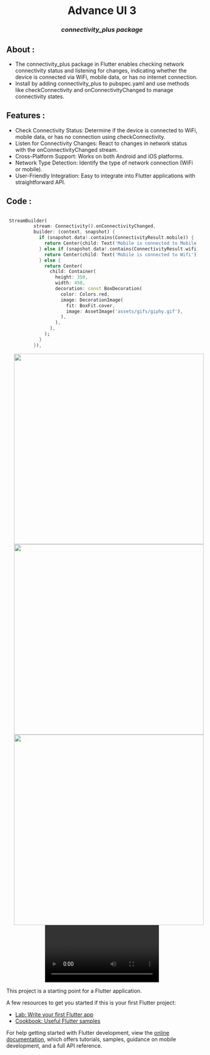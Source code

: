 #
<h1 align = "center">Advance UI 3</h1>

###
<h3 align="center"><i>connectivity_plus package</i></h3>

## About : 
* The connectivity_plus package in Flutter enables checking network connectivity status and listening for changes, indicating whether the device is connected via WiFi, mobile data, or has no internet connection.
* Install by adding connectivity_plus to pubspec.yaml and use methods like checkConnectivity and onConnectivityChanged to manage connectivity states.

## Features : 
* Check Connectivity Status: Determine if the device is connected to WiFi, mobile data, or has no connection using checkConnectivity.
* Listen for Connectivity Changes: React to changes in network status with the onConnectivityChanged stream.
* Cross-Platform Support: Works on both Android and iOS platforms.
* Network Type Detection: Identify the type of network connection (WiFi or mobile).
* User-Friendly Integration: Easy to integrate into Flutter applications with straightforward API.


## Code :

```dart

 StreamBuilder(
          stream: Connectivity().onConnectivityChanged,
          builder: (context, snapshot) {
            if (snapshot.data!.contains(ConnectivityResult.mobile)) {
              return Center(child: Text('Mobile is connected to Mobile Data'));
            } else if (snapshot.data!.contains(ConnectivityResult.wifi)) {
              return Center(child: Text('Mobile is connected to Wifi'));
            } else {
              return Center(
                child: Container(
                  height: 350,
                  width: 450,
                  decoration: const BoxDecoration(
                    color: Colors.red,
                    image: DecorationImage(
                      fit: BoxFit.cover,
                      image: AssetImage('assets/gifs/giphy.gif'),
                    ),
                  ),
                ),
              );
            }
          }),

```






<div align="center">

  <img src="https://github.com/MauryaAayush/advflutterch_3/assets/143180849/c985c975-c258-4235-9729-fa00c168cbae" height=500px hspace=20>
  <img src="https://github.com/MauryaAayush/advflutterch_3/assets/143180849/914c12b4-e4b5-4c14-951b-6ffab72f9656" height=500px hspace=20>
  <img src="https://github.com/MauryaAayush/advflutterch_3/assets/143180849/e28a8f2b-d46d-40fd-b6e8-f7a3ce59ab7c" height=500px hspace=20>
    
  <video src = "https://github.com/MauryaAayush/advflutterch_3/assets/143180849/4012e3e0-b627-45ed-94f2-0261a9508bf3">
</div>





This project is a starting point for a Flutter application.

A few resources to get you started if this is your first Flutter project:

- [Lab: Write your first Flutter app](https://docs.flutter.dev/get-started/codelab)
- [Cookbook: Useful Flutter samples](https://docs.flutter.dev/cookbook)

For help getting started with Flutter development, view the
[online documentation](https://docs.flutter.dev/), which offers tutorials,
samples, guidance on mobile development, and a full API reference.
